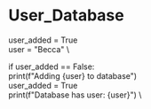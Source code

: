 # User_Database

user_added = True \
user = "Becca" \

if user_added == False: \
  print(f"Adding {user} to database") \
  user_added = True \
print(f"Database has user: {user}") \



